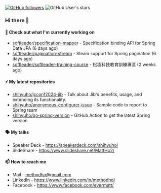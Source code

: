 [![GitHub followers](https://img.shields.io/github/followers/shihyuho?style=social)](https://github.com/shihyuho?tab=followers)
![GitHub User's stars](https://img.shields.io/github/stars/shihyuho?style=social)

### Hi there 👋

#### 👷 Check out what I'm currently working on

- [softleader/specification-mapper](https://github.com/softleader/specification-mapper) - Specification binding API for Spring Data JPA (6 days ago)
- [softleader/pagination-stream](https://github.com/softleader/pagination-stream) - Steam support for Spring pagination (6 days ago)
- [softleader/softleader-training-course](https://github.com/softleader/softleader-training-course) - 松凌科技教育訓練專區 (2 weeks ago)

#### ⚡ My latest repositories

- [shihyuho/jcconf2024-jib](https://github.com/shihyuho/jcconf2024-jib) - Talk about Jib&#39;s benefits, usage, and extending its functionality.
- [shihyuho/anonymous-configurer-issue](https://github.com/shihyuho/anonymous-configurer-issue) - Sample code to report to Spring team
- [shihyuho/go-spring-version](https://github.com/shihyuho/go-spring-version) - GitHub Action to get the latest Spring version

#### 🗣️ My talks

- Speaker Deck - https://speakerdeck.com/shihyuho/
- SlideShare - https://www.slideshare.net/MattHo2/

#### 📫 How to reach me

- Mail - methodho@gmail.com
- LinkedIn - https://www.linkedin.com/in/methodho/
- Facebook - https://www.facebook.com/evermatt/


